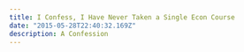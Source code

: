 ```yaml
---
title: I Confess, I Have Never Taken a Single Econ Course
date: "2015-05-28T22:40:32.169Z"
description: A Confession
---
```




